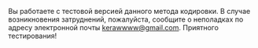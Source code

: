 Вы работаете с тестовой версией данного метода кодировки. В случае возникновения затруднений, пожалуйста, сообщите о неполадках по адресу электронной почты kerawwww@gmail.com. Приятного тестирования!
